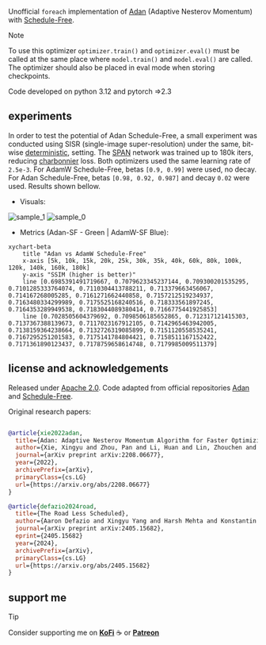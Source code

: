 Unofficial `foreach` implementation of [Adan](https://github.com/sail-sg/Adan) (Adaptive Nesterov Momentum) with [Schedule-Free](https://github.com/facebookresearch/schedule_free). 

> [!NOTE]
> To use this optimizer `optimizer.train()` and `optimizer.eval()` must be called at the same place where `model.train()` and `model.eval()` are called. The optimizer should also be placed in eval mode when storing checkpoints.

Code developed on python 3.12 and pytorch =>2.3

## experiments

In order to test the potential of Adan Schedule-Free, a small experiment was conducted using SISR (single-image super-resolution) under the same, bit-wise [deterministic](https://pytorch.org/docs/stable/generated/torch.use_deterministic_algorithms.html), setting. The [SPAN](https://github.com/hongyuanyu/SPAN) network was trained up to 180k iters, reducing [charbonnier](https://github.com/muslll/neosr/blob/master/neosr/losses/basic_loss.py#L133) loss. Both optimizers used the same learning rate of `2.5e-3`. For AdamW Schedule-Free, betas `[0.9, 0.99]` were used, no decay. For Adan Schedule-Free, betas `[0.98, 0.92, 0.987]` and decay `0.02` were used. Results shown bellow.

- Visuals:

![sample_1](https://github.com/muslll/neosr/assets/132400428/70f2a38c-7480-43b4-bbb9-84748d2ec260)
![sample_0](https://github.com/muslll/neosr/assets/132400428/6a4f869b-f43a-4832-a88d-5d724ff65984)

- Metrics (Adan-SF - Green | AdamW-SF Blue):
```mermaid
xychart-beta
    title "Adan vs AdamW Schedule-Free"
    x-axis [5k, 10k, 15k, 20k, 25k, 30k, 35k, 40k, 60k, 80k, 100k, 120k, 140k, 160k, 180k]
    y-axis "SSIM (higher is better)"
    line [0.6985391491719667, 0.7079623345237144, 0.709300201535295, 0.7101285333764074, 0.7110304413788211, 0.713379663456067, 0.714167268005285, 0.7161271662440858, 0.7157212519234937, 0.7163480334299989, 0.7175525168240516, 0.718333561897245, 0.7164353289949538, 0.7183044089380414, 0.7166775441925853]
    line [0.7028505604379692, 0.7098506185652865, 0.712317121415303, 0.7137367388139673, 0.7117023167912105, 0.7142965463942005, 0.7138159364238664, 0.7132726319085899, 0.7151120558535241, 0.7167295251201583, 0.7175141784804421, 0.7158511167152422, 0.7171361890123437, 0.7178759658614748, 0.7179985009511379]

```

## license and acknowledgements

Released under [Apache 2.0](https://github.com/muslll/adan_schedule_free/license). Code adapted from official repositories [Adan](https://github.com/sail-sg/Adan) and [Schedule-Free](https://github.com/facebookresearch/schedule_free).

Original research papers:
```bibtex

@article{xie2022adan,
  title={Adan: Adaptive Nesterov Momentum Algorithm for Faster Optimizing Deep Models},
  author={Xie, Xingyu and Zhou, Pan and Li, Huan and Lin, Zhouchen and Yan, Shuicheng},
  journal={arXiv preprint arXiv:2208.06677},
  year={2022},
  archivePrefix={arXiv},
  primaryClass={cs.LG}
  url={https://arxiv.org/abs/2208.06677}
}

@article{defazio2024road,
  title={The Road Less Scheduled},
  author={Aaron Defazio and Xingyu Yang and Harsh Mehta and Konstantin Mishchenko and Ahmed Khaled and Ashok Cutkosky},
  journal={arXiv preprint arXiv:2405.15682},
  eprint={2405.15682}
  year={2024},
  archivePrefix={arXiv},
  primaryClass={cs.LG}
  url={https://arxiv.org/abs/2405.15682}
}
```

## support me

> [!TIP]
> Consider supporting me on [**KoFi**](https://ko-fi.com/muslll) &#9749; or [**Patreon**](https://www.patreon.com/neosr)
